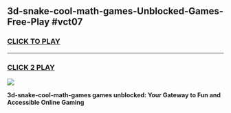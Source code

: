 
## 3d-snake-cool-math-games-Unblocked-Games-Free-Play #vct07
<h3>
<a href="https://us.freeplayer.one?title=3d-snake-cool-math-games&ref=9M">CLICK TO PLAY</a></h3>
<hr>

<h3>
<a href="https://us.freeplayer.one?title=3d-snake-cool-math-games&ref=9M">CLICK 2 PLAY</a>
  
</h3>

<a href="https://us.freeplayer.one?title=3d-snake-cool-math-games&ref=9M"><img src="https://clearcache.store/games.png"></a>


**3d-snake-cool-math-games games unblocked: Your Gateway to Fun and Accessible Online Gaming**
